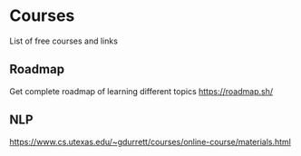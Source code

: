 # Courses
List of free courses and links

## Roadmap
Get complete roadmap of learning different topics
https://roadmap.sh/

## NLP
https://www.cs.utexas.edu/~gdurrett/courses/online-course/materials.html
